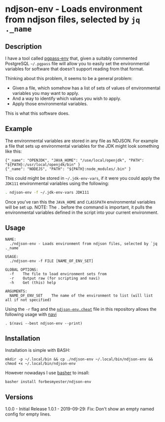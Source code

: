 # ndjson-env - Loads environment from ndjson files, selected by `jq ._name`

## Description

I have a tool called [pgpass-env](https://github.com/forbesmyester/psql-tools#pgpass-env) that, given a suitably commented PostgreSQL `~/.pgpass` file will allow you to easily set the environmental variables for software that doesn't support reading from that format.

Thinking about this problem, it seems to be a general problem:

 * Given a file, which somehow has a list of sets of values of environmental variables you may want to apply.
 * And a way to identify which values you wish to apply.
 * Apply those environmental variables.

This is what this software does.

## Example

The environmental variables are stored in any file as NDJSON. For example a file that sets up environmental variables for the JDK might look something like this:


    {"_name": "OPENJDK", "JAVA_HOME": "/use/local/openjdk", "PATH": "${PATH}:/usr/local/openjdk/bin" }
    {"_name": "NODEJS", "PATH": "${PATH}:node_modules/.bin" }

This could might be stored in `~/.jdk-env-vars`, if it were you could apply the `JDK111` environmental variables using the following:

```bash
. ndjson-env -f ~/.jdk-env-vars JDK111
```

Once you've ran this the `JAVA_HOME` and `CLASSPATH` environmental variables will be set up. NOTE: The `.` before the command is important, it pulls the environmental variables defined in the script into your current environment.

## Usage

```
NAME:
  ./ndjson-env - Loads environment from ndjson files, selected by `jq ._name`

USAGE:
  ./ndjson-env -f FILE [NAME_OF_ENV_SET]

GLOBAL OPTIONS:
  -f    The file to load environment sets from
  -r    Output raw (for scripting and navi)
  -h    Get (this) help

ARGUMENTS:
  NAME_OF_ENV_SET    The name of the environment to list (will list all if not specified)
```

Using the `-r` flag and the [`ndjson-env.cheat`](./ndjson-env.cheat) file in this repository allows the following usage with [navi](https://github.com/denisidoro/navi/)

```
. $(navi --best ndjson-env --print)
```

## Installation

Installation is simple with BASH:

```shell
mkdir -p ~/.local/bin && cp ./ndjson-env ~/.local/bin/ndjson-env && chmod +x ~/.local/bin/ndjson-env
```

However nowadays I use [basher](https://github.com/basherpm/basher) to insall:

```
basher install forbesmyester/ndjson-env
```

## Versions

 1.0.0 - Initial Release
 1.0.1 - 2019-09-29: Fix: Don't show an empty named config for empty lines.
